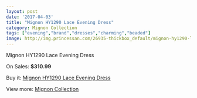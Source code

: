 ```yaml
---
layout: post
date: '2017-04-03'
title: "Mignon HY1290 Lace Evening Dress"
category: Mignon Collection
tags: ["evening","brand","dresses","charming","beaded"]
image: http://img.princessan.com/26935-thickbox_default/mignon-hy1290-lace-evening-dress.jpg
---
```

Mignon HY1290 Lace Evening Dress

On Sales: **$310.99**
<a href="https://www.princessan.com/en/12330-mignon-hy1290-lace-evening-dress.html"><amp-img layout="responsive" width="600" height="600" src="//img.princessan.com/26935-thickbox_default/mignon-hy1290-lace-evening-dress.jpg" alt="Mignon HY1290 Lace Evening Dress 0" /></a>
<a href="https://www.princessan.com/en/12330-mignon-hy1290-lace-evening-dress.html"><amp-img layout="responsive" width="600" height="600" src="//img.princessan.com/26939-thickbox_default/mignon-hy1290-lace-evening-dress.jpg" alt="Mignon HY1290 Lace Evening Dress 1" /></a>
<a href="https://www.princessan.com/en/12330-mignon-hy1290-lace-evening-dress.html"><amp-img layout="responsive" width="600" height="600" src="//img.princessan.com/26938-thickbox_default/mignon-hy1290-lace-evening-dress.jpg" alt="Mignon HY1290 Lace Evening Dress 2" /></a>
<a href="https://www.princessan.com/en/12330-mignon-hy1290-lace-evening-dress.html"><amp-img layout="responsive" width="600" height="600" src="//img.princessan.com/26937-thickbox_default/mignon-hy1290-lace-evening-dress.jpg" alt="Mignon HY1290 Lace Evening Dress 3" /></a>
<a href="https://www.princessan.com/en/12330-mignon-hy1290-lace-evening-dress.html"><amp-img layout="responsive" width="600" height="600" src="//img.princessan.com/26936-thickbox_default/mignon-hy1290-lace-evening-dress.jpg" alt="Mignon HY1290 Lace Evening Dress 4" /></a>

Buy it: [Mignon HY1290 Lace Evening Dress](https://www.princessan.com/en/12330-mignon-hy1290-lace-evening-dress.html "Mignon HY1290 Lace Evening Dress")

View more: [Mignon Collection](https://www.princessan.com/en/88- "Mignon Collection")